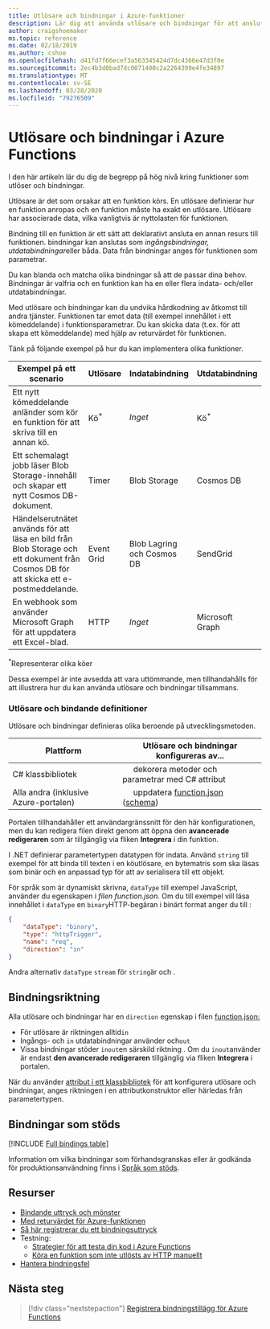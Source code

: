 ```yaml
---
title: Utlösare och bindningar i Azure-funktioner
description: Lär dig att använda utlösare och bindningar för att ansluta din Azure-funktion till onlinehändelser och molnbaserade tjänster.
author: craigshoemaker
ms.topic: reference
ms.date: 02/18/2019
ms.author: cshoe
ms.openlocfilehash: d41fd7f66ecef3a563345424d7dc4366e47d3f0e
ms.sourcegitcommit: 2ec4b3d0bad7dc0071400c2a2264399e4fe34897
ms.translationtype: MT
ms.contentlocale: sv-SE
ms.lasthandoff: 03/28/2020
ms.locfileid: "79276509"
---
```

# <a name="azure-functions-triggers-and-bindings-concepts"></a>Utlösare och bindningar i Azure Functions

I den här artikeln lär du dig de begrepp på hög nivå kring funktioner som utlöser och bindningar.

Utlösare är det som orsakar att en funktion körs. En utlösare definierar hur en funktion anropas och en funktion måste ha exakt en utlösare. Utlösare har associerade data, vilka vanligtvis är nyttolasten för funktionen. 

Bindning till en funktion är ett sätt att deklarativt ansluta en annan resurs till funktionen. bindningar kan anslutas som *ingångsbindningar,* *utdatabindningar*eller båda. Data från bindningar anges för funktionen som parametrar.

Du kan blanda och matcha olika bindningar så att de passar dina behov. Bindningar är valfria och en funktion kan ha en eller flera indata- och/eller utdatabindningar.

Med utlösare och bindningar kan du undvika hårdkodning av åtkomst till andra tjänster. Funktionen tar emot data (till exempel innehållet i ett kömeddelande) i funktionsparametrar. Du kan skicka data (t.ex. för att skapa ett kömeddelande) med hjälp av returvärdet för funktionen. 

Tänk på följande exempel på hur du kan implementera olika funktioner.

| Exempel på ett scenario | Utlösare | Indatabindning | Utdatabindning |
|-------------|---------|---------------|----------------|
| Ett nytt kömeddelande anländer som kör en funktion för att skriva till en annan kö. | Kö<sup>*</sup> | *Inget* | Kö<sup>*</sup> |
|Ett schemalagt jobb läser Blob Storage-innehåll och skapar ett nytt Cosmos DB-dokument. | Timer | Blob Storage | Cosmos DB |
|Händelserutnätet används för att läsa en bild från Blob Storage och ett dokument från Cosmos DB för att skicka ett e-postmeddelande. | Event Grid | Blob Lagring och Cosmos DB | SendGrid |
| En webhook som använder Microsoft Graph för att uppdatera ett Excel-blad. | HTTP | *Inget* | Microsoft Graph |

<sup>\*</sup>Representerar olika köer

Dessa exempel är inte avsedda att vara uttömmande, men tillhandahålls för att illustrera hur du kan använda utlösare och bindningar tillsammans.

###  <a name="trigger-and-binding-definitions"></a>Utlösare och bindande definitioner

Utlösare och bindningar definieras olika beroende på utvecklingsmetoden.

| Plattform | Utlösare och bindningar konfigureras av... |
|-------------|--------------------------------------------|
| C# klassbibliotek | &nbsp;&nbsp;&nbsp;&nbsp;&nbsp;dekorera metoder och parametrar med C# attribut |
| Alla andra (inklusive Azure-portalen) | &nbsp;&nbsp;&nbsp;&nbsp;&nbsp;uppdatera [function.json](./functions-reference.md) ([schema](http://json.schemastore.org/function)) |

Portalen tillhandahåller ett användargränssnitt för den här konfigurationen, men du kan redigera filen direkt genom att öppna den **avancerade redigeraren** som är tillgänglig via fliken **Integrera** i din funktion.

I .NET definierar parametertypen datatypen för indata. Använd `string` till exempel för att binda till texten i en köutlösare, en bytematris som ska läsas som binär och en anpassad typ för att av serialisera till ett objekt.

För språk som är dynamiskt skrivna, `dataType` till exempel JavaScript, använder du egenskapen i *filen function.json.* Om du till exempel vill läsa innehållet i `dataType` en `binary`HTTP-begäran i binärt format anger du till :

```json
{
    "dataType": "binary",
    "type": "httpTrigger",
    "name": "req",
    "direction": "in"
}
```

Andra alternativ `dataType` `stream` för `string`är och .

## <a name="binding-direction"></a>Bindningsriktning

Alla utlösare och bindningar har en `direction` egenskap i filen [function.json:](./functions-reference.md)

- För utlösare är riktningen alltid`in`
- Ingångs- och `in` utdatabindningar använder och`out`
- Vissa bindningar stöder `inout`en särskild riktning . Om du `inout`använder är endast **den avancerade redigeraren** tillgänglig via fliken **Integrera** i portalen.

När du använder [attribut i ett klassbibliotek](functions-dotnet-class-library.md) för att konfigurera utlösare och bindningar, anges riktningen i en attributkonstruktor eller härledas från parametertypen.

## <a name="supported-bindings"></a>Bindningar som stöds

[!INCLUDE [Full bindings table](../../includes/functions-bindings.md)]

Information om vilka bindningar som förhandsgranskas eller är godkända för produktionsanvändning finns i [Språk som stöds](supported-languages.md).

## <a name="resources"></a>Resurser
- [Bindande uttryck och mönster](./functions-bindings-expressions-patterns.md)
- [Med returvärdet för Azure-funktionen](./functions-bindings-return-value.md)
- [Så här registrerar du ett bindningsuttryck](./functions-bindings-register.md)
- Testning:
  - [Strategier för att testa din kod i Azure Functions](functions-test-a-function.md)
  - [Köra en funktion som inte utlösts av HTTP manuellt](functions-manually-run-non-http.md)
- [Hantera bindningsfel](./functions-bindings-errors.md)

## <a name="next-steps"></a>Nästa steg
> [!div class="nextstepaction"]
> [Registrera bindningstillägg för Azure Functions](./functions-bindings-register.md)
